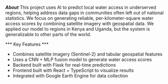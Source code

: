 ***About***
This project uses AI to predict local water access in underserved regions, helping address data gaps in communities often left out of national statistics. We focus on generating reliable, per-kilometer-square water access scores by combining satellite imagery with geospatial data.
We applied our model to regions in Kenya and Uganda, but the system is generalizable to other parts of the world.

*** Key Features ***
- Combines satellite imagery (Sentinel-2) and tabular geospatial features
- Uses a CNN + MLP fusion model to generate water access scores
- Backend built with Flask for real-time predictions
- Frontend built with React + TypeScript to visualize results
- Integrated with Google Earth Engine for data collection
